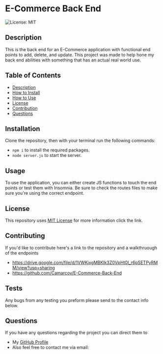 # E-Commerce Back End   
![License: MIT](https://img.shields.io/badge/License-MIT-yellow.svg)

## Description

This is the back end for an E-Commerce application with functional end points to add, delete, and update.
This project was made to help hone my back end abilities with something that has an actual real world use.
  
## Table of Contents
* [Description](#Desription)
* [How to Install](#Installation)
* [How to Use](#Usage)
* [License](#License)
* [Contribution](#Contributing)
* [Questions](#Questions)

## Installation

Clone the repository, then with your terminal run the following commands: 

* `npm i` to install the required packages.
* `node server.js` to start the server.

## Usage

To use the application, you can either create JS functions to touch the end points or test them with Insomnia. Be sure to check the routes files to make sure you're using the correct endpoint. 

## License
This repository uses [MIT License](https://opensource.org/licenses/MIT) for more information click the link.

## Contributing

If you'd like to contribute here's a link to the repository and a walkthruough of the endpoints

* https://drive.google.com/file/d/1VWKjxgMBKIk3Z0VpHt0l_r6pSETPyRMM/view?usp=sharing
* https://github.com/Camarcov/E-Commerce-Back-End

## Tests
Any bugs from any testing you preform please send to the contact info below.

## Questions
If you have any questions regarding the project you can direct them to 
* My [GitHub Profile](https://www.github.com/camarcov)
* Also feel free to contact me via email: 
